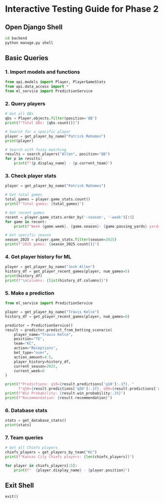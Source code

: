 # Interactive Testing Guide for Phase 2

## Open Django Shell
```bash
cd backend
python manage.py shell
```

## Basic Queries

### 1. Import models and functions
```python
from api.models import Player, PlayerGameStats
from api.data_access import *
from ml_service import PredictionService
```

### 2. Query players
```python
# Get all QBs
qbs = Player.objects.filter(position='QB')
print(f"Total QBs: {qbs.count()}")

# Search for a specific player
player = get_player_by_name("Patrick Mahomes")
print(player)

# Search with fuzzy matching
results = search_players("Allen", position="QB")
for p in results:
    print(f"{p.display_name} - {p.current_team}")
```

### 3. Check player stats
```python
player = get_player_by_name("Patrick Mahomes")

# Get total games
total_games = player.game_stats.count()
print(f"Total games: {total_games}")

# Get recent games
recent = player.game_stats.order_by('-season', '-week')[:5]
for game in recent:
    print(f"Week {game.week}, {game.season}: {game.passing_yards} yards, {game.passing_tds} TDs")

# Get specific season
season_2025 = player.game_stats.filter(season=2025)
print(f"2025 games: {season_2025.count()}")
```

### 4. Get player history for ML
```python
player = get_player_by_name("Josh Allen")
history_df = get_player_recent_games(player, num_games=5)
print(history_df)
print(f"\nColumns: {list(history_df.columns)}")
```

### 5. Make a prediction
```python
from ml_service import PredictionService

player = get_player_by_name("Travis Kelce")
history_df = get_player_recent_games(player, num_games=8)

predictor = PredictionService()
result = predictor.predict_from_betting_scenario(
    player_name="Travis Kelce",
    position="TE",
    team="KC",
    action="Receptions",
    bet_type="over",
    action_amount=4.5,
    player_history=history_df,
    current_season=2025,
    current_week=8
)

print(f"Predictions: q10={result.predictions['q10']:.1f}, "
      f"q50={result.predictions['q50']:.1f}, q90={result.predictions['q90']:.1f}")
print(f"Win Probability: {result.win_probability:.1%}")
print(f"Recommendation: {result.recommendation}")
```

### 6. Database stats
```python
stats = get_database_stats()
print(stats)
```

### 7. Team queries
```python
# Get all Chiefs players
chiefs_players = get_players_by_team("KC")
print(f"Kansas City Chiefs players: {len(chiefs_players)}")

for player in chiefs_players[:5]:
    print(f"  {player.display_name} - {player.position}")
```

## Exit Shell
```python
exit()
```

